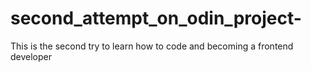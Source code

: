 # second_attempt_on_odin_project-
This is the second try to learn how to code and becoming a frontend developer 
